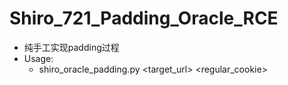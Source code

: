 # Shiro_721_Padding_Oracle_RCE
- 纯手工实现padding过程
- Usage:
  - shiro_oracle_padding.py <target_url> <regular_cookie>

